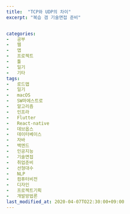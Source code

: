 ```yaml
---
title:  "TCP와 UDP의 차이"
excerpt: "복습 겸 기술면접 준비"


categories:
-   공부
-   웹
-   앱
-   프로젝트
-   툴
-   일기
-   기타
tags:
-   로드맵
-   일기
-   macOS
-   SW마에스트로
-   알고리즘
-   인프라
-   Flutter
-   React-native
-   데브옵스
-   데이터베이스
-   자바
-   백엔드
-   인공지능
-   기술면접
-   취업준비
-   선형대수
-   NLP
-   컴퓨터비전
-   디자인
-   프로젝트기획
-   개발방법론
last_modified_at: 2020-04-07TO22:30:00+09:00
---
```


